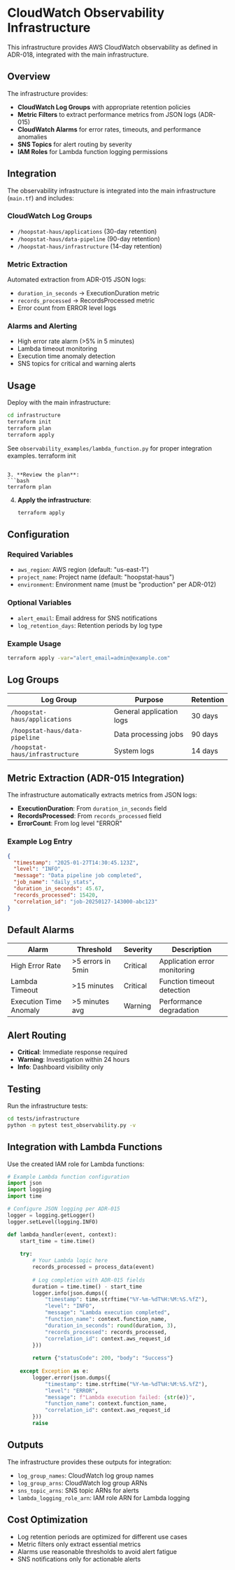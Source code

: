 # CloudWatch Observability Infrastructure

This infrastructure provides AWS CloudWatch observability as defined in ADR-018, integrated with the main infrastructure.

## Overview

The infrastructure provides:
- **CloudWatch Log Groups** with appropriate retention policies
- **Metric Filters** to extract performance metrics from JSON logs (ADR-015)
- **CloudWatch Alarms** for error rates, timeouts, and performance anomalies
- **SNS Topics** for alert routing by severity
- **IAM Roles** for Lambda function logging permissions

## Integration

The observability infrastructure is integrated into the main infrastructure (`main.tf`) and includes:

### CloudWatch Log Groups
- `/hoopstat-haus/applications` (30-day retention)
- `/hoopstat-haus/data-pipeline` (90-day retention) 
- `/hoopstat-haus/infrastructure` (14-day retention)

### Metric Extraction
Automated extraction from ADR-015 JSON logs:
- `duration_in_seconds` → ExecutionDuration metric
- `records_processed` → RecordsProcessed metric
- Error count from ERROR level logs

### Alarms and Alerting
- High error rate alarm (>5% in 5 minutes)
- Lambda timeout monitoring
- Execution time anomaly detection
- SNS topics for critical and warning alerts

## Usage

Deploy with the main infrastructure:

```bash
cd infrastructure
terraform init
terraform plan
terraform apply
```

See `observability_examples/lambda_function.py` for proper integration examples.
   terraform init
   ```

3. **Review the plan**:
   ```bash
   terraform plan
   ```

4. **Apply the infrastructure**:
   ```bash
   terraform apply
   ```

## Configuration

### Required Variables

- `aws_region`: AWS region (default: "us-east-1")
- `project_name`: Project name (default: "hoopstat-haus")
- `environment`: Environment name (must be "production" per ADR-012)

### Optional Variables

- `alert_email`: Email address for SNS notifications
- `log_retention_days`: Retention periods by log type

### Example Usage

```bash
terraform apply -var="alert_email=admin@example.com"
```

## Log Groups

| Log Group | Purpose | Retention |
|-----------|---------|-----------|
| `/hoopstat-haus/applications` | General application logs | 30 days |
| `/hoopstat-haus/data-pipeline` | Data processing jobs | 90 days |
| `/hoopstat-haus/infrastructure` | System logs | 14 days |

## Metric Extraction (ADR-015 Integration)

The infrastructure automatically extracts metrics from JSON logs:

- **ExecutionDuration**: From `duration_in_seconds` field
- **RecordsProcessed**: From `records_processed` field  
- **ErrorCount**: From log level "ERROR"

### Example Log Entry

```json
{
  "timestamp": "2025-01-27T14:30:45.123Z",
  "level": "INFO",
  "message": "Data pipeline job completed",
  "job_name": "daily_stats",
  "duration_in_seconds": 45.67,
  "records_processed": 15420,
  "correlation_id": "job-20250127-143000-abc123"
}
```

## Default Alarms

| Alarm | Threshold | Severity | Description |
|-------|-----------|----------|-------------|
| High Error Rate | >5 errors in 5min | Critical | Application error monitoring |
| Lambda Timeout | >15 minutes | Critical | Function timeout detection |
| Execution Time Anomaly | >5 minutes avg | Warning | Performance degradation |

## Alert Routing

- **Critical**: Immediate response required
- **Warning**: Investigation within 24 hours
- **Info**: Dashboard visibility only

## Testing

Run the infrastructure tests:

```bash
cd tests/infrastructure
python -m pytest test_observability.py -v
```

## Integration with Lambda Functions

Use the created IAM role for Lambda functions:

```python
# Example Lambda function configuration
import json
import logging
import time

# Configure JSON logging per ADR-015
logger = logging.getLogger()
logger.setLevel(logging.INFO)

def lambda_handler(event, context):
    start_time = time.time()
    
    try:
        # Your Lambda logic here
        records_processed = process_data(event)
        
        # Log completion with ADR-015 fields
        duration = time.time() - start_time
        logger.info(json.dumps({
            "timestamp": time.strftime("%Y-%m-%dT%H:%M:%S.%fZ"),
            "level": "INFO",
            "message": "Lambda execution completed",
            "function_name": context.function_name,
            "duration_in_seconds": round(duration, 3),
            "records_processed": records_processed,
            "correlation_id": context.aws_request_id
        }))
        
        return {"statusCode": 200, "body": "Success"}
        
    except Exception as e:
        logger.error(json.dumps({
            "timestamp": time.strftime("%Y-%m-%dT%H:%M:%S.%fZ"),
            "level": "ERROR", 
            "message": f"Lambda execution failed: {str(e)}",
            "function_name": context.function_name,
            "correlation_id": context.aws_request_id
        }))
        raise
```

## Outputs

The infrastructure provides these outputs for integration:

- `log_group_names`: CloudWatch log group names
- `log_group_arns`: CloudWatch log group ARNs
- `sns_topic_arns`: SNS topic ARNs for alerts
- `lambda_logging_role_arn`: IAM role ARN for Lambda logging

## Cost Optimization

- Log retention periods are optimized for different use cases
- Metric filters only extract essential metrics
- Alarms use reasonable thresholds to avoid alert fatigue
- SNS notifications only for actionable alerts
